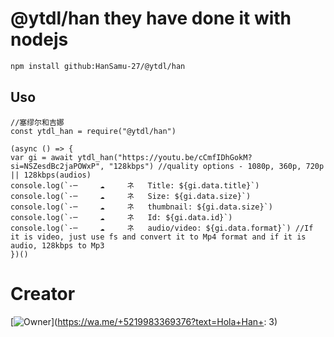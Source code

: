 # @ytdl/han they have done it with nodejs 

```bash
npm install github:HanSamu-27/@ytdl/han
```

## Uso

```nodejs
//塞缪尔和吉娜
const ytdl_han = require("@ytdl/han")

(async () => {
var gi = await ytdl_han("https://youtu.be/cCmfIDhGokM?si=NSZesdBc2jaPOWxP", "128kbps") //quality options - 1080p, 360p, 720p || 128kbps(audios)
console.log(`-─     ☁️     ネ   Title: ${gi.data.title}`)
console.log(`-─     ☁️     ネ   Size: ${gi.data.size}`)
console.log(`-─     ☁️     ネ   thumbnail: ${gi.data.size}`)
console.log(`-─     ☁️     ネ   Id: ${gi.data.id}`)
console.log(`-─     ☁️     ネ   audio/video: ${gi.data.format}`) //If it is video, just use fs and convert it to Mp4 format and if it is audio, 128kbps to Mp3
})()
```

# Creator

[![Owner](https://files.catbox.moe/tfjrsx.jpg)](https://wa.me/+5219983369376?text=Hola+Han+:
3)
